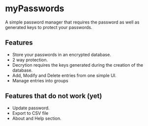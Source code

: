 # myPasswords
A simple password manager that requires the password as well as generated keys to protect your passwords.

## Features
- Store your passwords in an encrypted database.
- 2 way protection.
- Decrytion requires the keys generated during the creation of the database.
- Add, Modify and Delete entries from one simple UI.
- Manage entries into groups

## Features that do not work (yet)
- Update password.
- Export to CSV file
- About and Help section.
